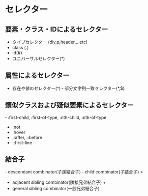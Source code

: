 # セレクター

## 要素・クラス・IDによるセレクター

- タイプセレクター (div,p,header,...etc)
- class (.)
- id(#)
- ユニバーサルセレクター(*)

## 属性によるセレクター

- 存在や値のセレクター(^)
‐ 部分文字列一致セレクター(*,$)

## 類似クラスおよび疑似要素によるセレクター

‐ :first-child, :first-of-type, :nth-child, :nth-of-type
- :not
- :hover
- ::after, ::before
- ::first-line

## 結合子

‐ descendant combinator(子孫結合子)
‐ child combinator(子結合子) >
- adjacent sibling combinator(隣接兄弟結合子) +
- general sibling combinator(一般兄弟結合子)
